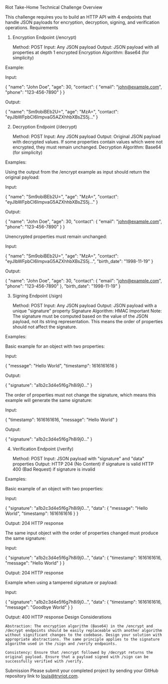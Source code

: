 Riot Take-Home Technical Challenge
Overview

This challenge requires you to build an HTTP API with 4 endpoints that handle JSON payloads for encryption, decryption, signing, and verification operations.
Requirements
1. Encryption Endpoint (/encrypt)

    Method: POST
    Input: Any JSON payload
    Output: JSON payload with all properties at depth 1 encrypted
    Encryption Algorithm: Base64 (for simplicity)

Example:

Input:

{
  "name": "John Doe",
  "age": 30,
  "contact": {
    "email": "john@example.com",
    "phone": "123-456-7890"
  }
}

Output:

{
  "name": "Sm9obiBEb2U=",
  "age": "MzA=",
  "contact": "eyJlbWFpbCI6ImpvaG5AZXhhbXBsZS5j..."
}

2. Decryption Endpoint (/decrypt)

    Method: POST
    Input: Any JSON payload
    Output: Original JSON payload with decrypted values. If some properties contain values which were not encrypted, they must remain unchanged.
    Decryption Algorithm: Base64 (for simplicity)

Examples:

Using the output from the /encrypt example as input should return the original payload:

Input:

{
  "name": "Sm9obiBEb2U=",
  "age": "MzA=",
  "contact": "eyJlbWFpbCI6ImpvaG5AZXhhbXBsZS5j..."
}

Output:

{
  "name": "John Doe",
  "age": 30,
  "contact": {
    "email": "john@example.com",
    "phone": "123-456-7890"
  }
}

Unencrypted properties must remain unchanged:

Input:

{
  "name": "Sm9obiBEb2U=",
  "age": "MzA=",
  "contact": "eyJlbWFpbCI6ImpvaG5AZXhhbXBsZS5j...",
  "birth_date": "1998-11-19"
}

Output:

{
  "name": "John Doe",
  "age": 30,
  "contact": {
    "email": "john@example.com",
    "phone": "123-456-7890"
  },
  "birth_date": "1998-11-19"
}

3. Signing Endpoint (/sign)

    Method: POST
    Input: Any JSON payload
    Output: JSON payload with a unique "signature" property
    Signature Algorithm: HMAC
    Important Note: The signature must be computed based on the value of the JSON payload, not its string representation. This means the order of properties should not affect the signature.

Examples:

Basic example for an object with two properties:

Input:

{
  "message": "Hello World",
  "timestamp": 1616161616
}

Output:

{
  "signature": "a1b2c3d4e5f6g7h8i9j0..."
}

The order of properties must not change the signature, which means this example will generate the same signature:

Input:

{
  "timestamp": 1616161616,
  "message": "Hello World"
}

Output:

{
  "signature": "a1b2c3d4e5f6g7h8i9j0..."
}

4. Verification Endpoint (/verify)

    Method: POST
    Input: JSON payload with "signature" and "data" properties
    Output:
        HTTP 204 (No Content) if signature is valid
        HTTP 400 (Bad Request) if signature is invalid

Examples:

Basic example of an object with two properties:

Input:

{
  "signature": "a1b2c3d4e5f6g7h8i9j0...",
  "data": {
    "message": "Hello World",
    "timestamp": 1616161616
  }
}

Output: 204 HTTP response

The same input object with the order of properties changed must produce the same signature:

Input:

{
  "signature": "a1b2c3d4e5f6g7h8i9j0...",
  "data": {
    "timestamp": 1616161616,
    "message": "Hello World"
  }
}

Output: 204 HTTP response

Example when using a tampered signature or payload:

Input:

{
  "signature": "a1b2c3d4e5f6g7h8i9j0...",
  "data": {
    "timestamp": 1616161616,
    "message": "Goodbye World"
  }
}

Output: 400 HTTP response
Design Considerations

    Abstraction: The encryption algorithm (Base64) in the /encrypt and /decrypt endpoints should be easily replaceable with another algorithm without significant changes to the codebase. Design your solution with appropriate abstractions. The same principle applies to the signature algorithm used in the /sign and /verify endpoints.

    Consistency: Ensure that /encrypt followed by /decrypt returns the original payload. Ensure that a payload signed with /sign can be successfully verified with /verify.

Submission
Please submit your completed project by sending your GitHub repository link to louis@tryriot.com.